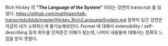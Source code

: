 Rich Hickey 의 **"The Language of the System"** 이라는 강연의 transcript 를 읽었다.
https://github.com/matthiasn/talk-transcripts/blob/master/Hickey_Rich/LanguageSystem.md
철학이 담긴 강연은 지금의 내가 소화하는게 불가능해보인다.
Format 에 대해서 extensibility / self-describing 등의 화두를 던져준건 이해가 됬는데, 나머지 내용들에 대해서는 정확히 느낌을 받지 못했다.
